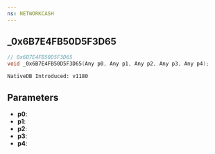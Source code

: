 ```yaml
---
ns: NETWORKCASH
---
```

## _0x6B7E4FB50D5F3D65

```c
// 0x6B7E4FB50D5F3D65
void _0x6B7E4FB50D5F3D65(Any p0, Any p1, Any p2, Any p3, Any p4);
```

```
NativeDB Introduced: v1180
```

## Parameters
* **p0**:
* **p1**:
* **p2**:
* **p3**:
* **p4**:
